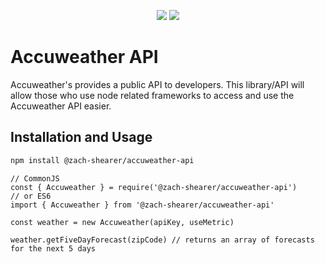 <p align="center">
  <img src="https://img.shields.io/github/workflow/status/shearertzach/Accuweather-API/Node.js%20CI?label=Prod%20Build&style=for-the-badge"/>
  <img src="https://img.shields.io/github/package-json/v/shearertzach/Accuweather-API?style=for-the-badge"/>
</p>

# Accuweather API

Accuweather's provides a public API to developers. This library/API will allow those who use node related frameworks to access and use the Accuweather API easier.

## Installation and Usage

```bash
npm install @zach-shearer/accuweather-api
```

```JS
// CommonJS
const { Accuweather } = require('@zach-shearer/accuweather-api')
// or ES6
import { Accuweather } from '@zach-shearer/accuweather-api'

const weather = new Accuweather(apiKey, useMetric)

weather.getFiveDayForecast(zipCode) // returns an array of forecasts for the next 5 days
```